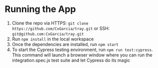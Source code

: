 # Running the App

1. Clone the repo via HTTPS: `git clone https://github.com/CxGarcia/tray.git` or SSH: `git@github.com:CxGarcia/tray.git`
2. Run `npm install` in the local workspace
3. Once the dependencies are installed, run `npm start`
4. To start the Cypress testing environment, run `npm run test:cypress`. This command will launch a browser window where you can run the integration.spec.js test suite and let Cypress do its magic